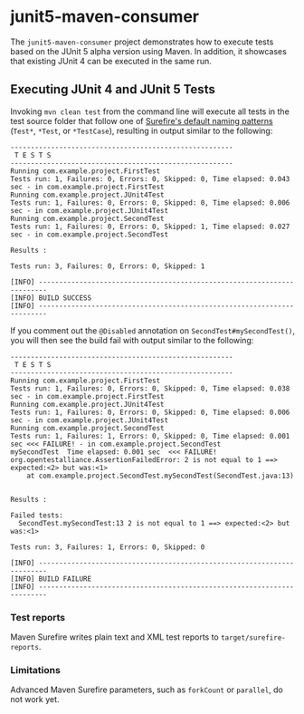 # junit5-maven-consumer

The `junit5-maven-consumer` project demonstrates how to execute tests based on the JUnit 5 alpha version using Maven. In addition, it showcases that existing JUnit 4 can be executed in the same run.

## Executing JUnit 4 and JUnit 5 Tests

Invoking `mvn clean test` from the command line will execute all tests in the test source folder that follow one of [Surefire's default naming patterns](http://maven.apache.org/surefire/maven-surefire-plugin/examples/inclusion-exclusion.html) (`Test*`, `*Test`, or `*TestCase`), resulting in output similar to the following:

```
-------------------------------------------------------
 T E S T S
-------------------------------------------------------
Running com.example.project.FirstTest
Tests run: 1, Failures: 0, Errors: 0, Skipped: 0, Time elapsed: 0.043 sec - in com.example.project.FirstTest
Running com.example.project.JUnit4Test
Tests run: 1, Failures: 0, Errors: 0, Skipped: 0, Time elapsed: 0.006 sec - in com.example.project.JUnit4Test
Running com.example.project.SecondTest
Tests run: 1, Failures: 0, Errors: 0, Skipped: 1, Time elapsed: 0.027 sec - in com.example.project.SecondTest

Results :

Tests run: 3, Failures: 0, Errors: 0, Skipped: 1

[INFO] ------------------------------------------------------------------------
[INFO] BUILD SUCCESS
[INFO] ------------------------------------------------------------------------
```

If you comment out the `@Disabled` annotation on `SecondTest#mySecondTest()`, you will then see the build fail with output similar to the following:

```
-------------------------------------------------------
 T E S T S
-------------------------------------------------------
Running com.example.project.FirstTest
Tests run: 1, Failures: 0, Errors: 0, Skipped: 0, Time elapsed: 0.038 sec - in com.example.project.FirstTest
Running com.example.project.JUnit4Test
Tests run: 1, Failures: 0, Errors: 0, Skipped: 0, Time elapsed: 0.006 sec - in com.example.project.JUnit4Test
Running com.example.project.SecondTest
Tests run: 1, Failures: 1, Errors: 0, Skipped: 0, Time elapsed: 0.001 sec <<< FAILURE! - in com.example.project.SecondTest
mySecondTest  Time elapsed: 0.001 sec  <<< FAILURE!
org.opentestalliance.AssertionFailedError: 2 is not equal to 1 ==> expected:<2> but was:<1>
	at com.example.project.SecondTest.mySecondTest(SecondTest.java:13)


Results :

Failed tests: 
  SecondTest.mySecondTest:13 2 is not equal to 1 ==> expected:<2> but was:<1>

Tests run: 3, Failures: 1, Errors: 0, Skipped: 0

[INFO] ------------------------------------------------------------------------
[INFO] BUILD FAILURE
[INFO] ------------------------------------------------------------------------
```

### Test reports

Maven Surefire writes plain text and XML test reports to `target/surefire-reports`.

### Limitations

Advanced Maven Surefire parameters, such as `forkCount` or `parallel`, do not work yet.
